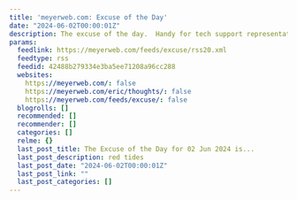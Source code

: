```yaml
---
title: 'meyerweb.com: Excuse of the Day'
date: "2024-06-02T00:00:01Z"
description: The excuse of the day.  Handy for tech support representatives.
params:
  feedlink: https://meyerweb.com/feeds/excuse/rss20.xml
  feedtype: rss
  feedid: 42488b279334e3ba5ee71208a96cc288
  websites:
    https://meyerweb.com/: false
    https://meyerweb.com/eric/thoughts/: false
    https://meyerweb.com/feeds/excuse/: false
  blogrolls: []
  recommended: []
  recommender: []
  categories: []
  relme: {}
  last_post_title: The Excuse of the Day for 02 Jun 2024 is...
  last_post_description: red tides
  last_post_date: "2024-06-02T00:00:01Z"
  last_post_link: ""
  last_post_categories: []
---
```

